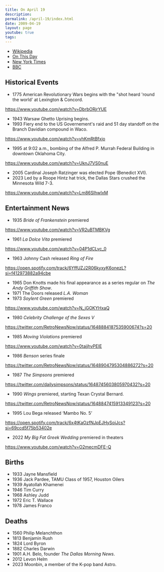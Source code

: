 ```yaml
---
title: On April 19
description:
permalink: /april-19/index.html
date: 2009-04-19
layout: page
youtube: true
tags:
---
```


- [Wikipedia](http://en.wikipedia.org/wiki/April_19)
- [On This Day](https://www.onthisday.com/events/april/19)
- [New York Times](https://learning.blogs.nytimes.com/on-this-day/april-19/)
- [BBC](http://news.bbc.co.uk/onthisday/hi/dates/stories/april/19/)

## Historical Events
- 1775 American Revolutionary Wars begins with the "shot heard 'round the world' at Lexington & Concord.

https://www.youtube.com/watch?v=DbrbORjrYUE

- 1943 Warsaw Ghetto Uprising begins.
- 1993 Fiery end to the US Governement's raid and 51 day standoff on the Branch Davidian compound in Waco.

https://www.youtube.com/watch?v=vhKmRtBfxjo

- 1995 at 9:02 a.m., bombing of the Alfred P. Murrah Federal Building in downtown Oklahoma City.

https://www.youtube.com/watch?v=UknJ7VS0nuE

- 2005 Cardinal Joseph Ratzinger was elected Pope (Benedict XVI).
- 2023 Led by a Roope Hintz hat trick, the Dallas Stars crushed the Minnesota Wild 7-3.

https://www.youtube.com/watch?v=Lm86SlhwIxM

## Entertainment News
- 1935 _Bride of Frankenstein_ premiered

https://www.youtube.com/watch?v=VR2uBTMBKVg

- 1961 _La Dolce Vita_ premiered

https://www.youtube.com/watch?v=04P1dCLvc_0

- 1963 Johnny Cash released _Ring of Fire_

https://open.spotify.com/track/6YffUZJ2R06kyxyK6onezL?si=f412973882a94cbe

- 1965 Don Knotts made his final appearance as a series regular on _The Andy Griffith Show_.
- 1971 The Doors released _L.A. Woman_
- 1973 _Soylent Green_ premiered

https://www.youtube.com/watch?v=N_jGOKYHxaQ

- 1980 _Celebrity Challenge of the Sexes V_

https://twitter.com/RetroNewsNow/status/1648884187535900674?s=20

- 1985 _Moving Violations_ premiered

https://www.youtube.com/watch?v=0taijhvPEIE

- 1986 _Benson_ series finale

https://twitter.com/RetroNewsNow/status/1648904795304886272?s=20

- 1987 _The Simpsons_ premiered

https://twitter.com/dailysimpsons/status/1648745603805970432?s=20

- 1990 _Wings_ premiered, starting Texan Crystal Bernard.

https://twitter.com/RetroNewsNow/status/1648847415913349123?s=20

- 1995 Lou Bega released ‘Mambo No. 5’

https://open.spotify.com/track/6x4tKaOzfNJpEJHySoiJcs?si=69ccd5f75b53402e

- 2022 _My Big Fat Greek Wedding_ premiered in theaters

https://www.youtube.com/watch?v=O2mecmDFE-Q

## Births
- 1933 Jayne Mansfield
- 1936 Jack Pardee, TAMU Class of 1957, Houston Oilers
- 1939 Ayatollah Khamenei
- 1946 Tim Curry
- 1968 Ashley Judd
- 1972 Eric T. Wallace
- 1978 James Franco

## Deaths
- 1560 Philip Melanchthon
- 1813 Benjamin Rush
- 1824 Lord Byron
- 1882 Charles Darwin
- 1901 A.H. Belo, founder _The Dallas Morning News_.
- 2012 Levon Helm
- 2023 Moonbin, a member of the K-pop band Astro.
